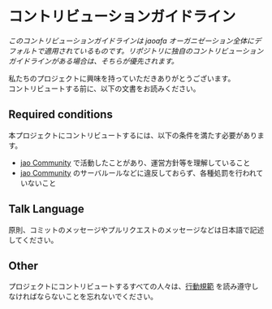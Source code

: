 # コントリビューションガイドライン

_このコントリビューションガイドラインは jaoafa オーガニゼーション全体にデフォルトで適用されているものです。リポジトリに独自のコントリビューションガイドラインがある場合は、そちらが優先されます。_

私たちのプロジェクトに興味を持っていただきありがとうございます。  
コントリビュートする前に、以下の文書をお読みください。

## Required conditions

本プロジェクトにコントリビュートするには、以下の条件を満たす必要があります。

- [jao Community](https://jaoafa.com/) で活動したことがあり、運営方針等を理解していること
- [jao Community](https://jaoafa.com/) のサーバルールなどに違反しておらず、各種処罰を行われていないこと

## Talk Language

原則、コミットのメッセージやプルリクエストのメッセージなどは日本語で記述してください。

## Other

プロジェクトにコントリビュートするすべての人々は、[行動規範](https://github.com/jaoafa/.github/blob/master/CODE_OF_CONDUCT.md) を読み遵守しなければならないことを忘れないでください。
